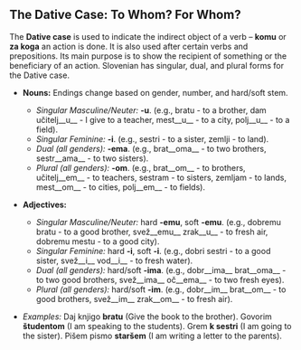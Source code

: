 ## The Dative Case: To Whom? For Whom?

The __Dative case__ is used to indicate the indirect object of a verb – __komu__ or __za koga__ an action is done. It is also used after certain verbs and prepositions. Its main purpose is to show the recipient of something or the beneficiary of an action. Slovenian has singular, dual, and plural forms for the Dative case.

*   __Nouns:__ Endings change based on gender, number, and hard/soft stem.
    
    *   _Singular Masculine/Neuter:_ __-u__. (e.g., bratu - to a brother, dam učitelj__u__ - I give to a teacher, mest__u__ - to a city, polj__u__ - to a field).
    *   _Singular Feminine:_ __-i__. (e.g., sestri - to a sister, zemlji - to land).
    *   _Dual (all genders):_ __-ema__. (e.g., brat__oma__ - to two brothers, sestr__ama__ - to two sisters).
    *   _Plural (all genders):_ __-om__. (e.g., brat__om__ - to brothers, učitelj__em__ - to teachers, sestram - to sisters, zemljam - to lands, mest__om__ - to cities, polj__em__ - to fields).
    
    
    
*   __Adjectives:__
    
    *   _Singular Masculine/Neuter:_ hard __-emu__, soft __-emu__. (e.g., dobremu bratu - to a good brother, svež__emu__ zrak__u__ - to fresh air, dobremu mestu - to a good city).
    *   _Singular Feminine:_ hard __-i__, soft __-i__. (e.g., dobri sestri - to a good sister, svež__i__ vod__i__ - to fresh water).
    *   _Dual (all genders):_ hard/soft __-ima__. (e.g., dobr__ima__ brat__oma__ - to two good brothers, svež__ima__ oč__ema__ - to two fresh eyes).
    *   _Plural (all genders):_ hard/soft __-im__. (e.g., dobr__im__ brat__om__ - to good brothers, svež__im__ zrak__om__ - to fresh air).
    
    
    
*   _Examples:_ Daj knjigo __bratu__ (Give the book to the brother). Govorim __študentom__ (I am speaking to the students). Grem __k sestri__ (I am going to the sister). Pišem pismo __staršem__ (I am writing a letter to the parents).